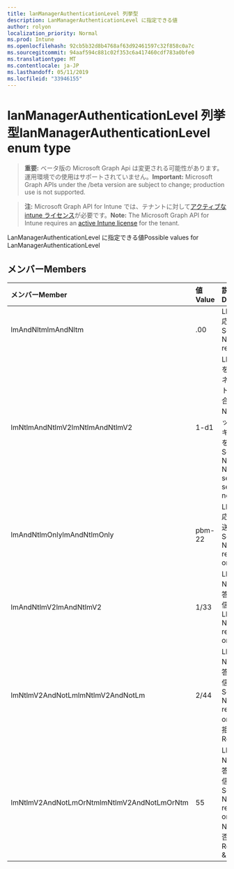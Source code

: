 ```yaml
---
title: lanManagerAuthenticationLevel 列挙型
description: LanManagerAuthenticationLevel に指定できる値
author: rolyon
localization_priority: Normal
ms.prod: Intune
ms.openlocfilehash: 92cb5b32d8b4768af63d92461597c32f858c0a7c
ms.sourcegitcommit: 94aaf594c881c02f353c6a417460cdf783a0bfe0
ms.translationtype: MT
ms.contentlocale: ja-JP
ms.lasthandoff: 05/11/2019
ms.locfileid: "33946155"
---
```

# <a name="lanmanagerauthenticationlevel-enum-type"></a><span data-ttu-id="25a7f-103">lanManagerAuthenticationLevel 列挙型</span><span class="sxs-lookup"><span data-stu-id="25a7f-103">lanManagerAuthenticationLevel enum type</span></span>

> <span data-ttu-id="25a7f-104">**重要:** ベータ版の Microsoft Graph Api は変更される可能性があります。運用環境での使用はサポートされていません。</span><span class="sxs-lookup"><span data-stu-id="25a7f-104">**Important:** Microsoft Graph APIs under the /beta version are subject to change; production use is not supported.</span></span>

> <span data-ttu-id="25a7f-105">**注:** Microsoft Graph API for Intune では、テナントに対して[アクティブな intune ライセンス](https://go.microsoft.com/fwlink/?linkid=839381)が必要です。</span><span class="sxs-lookup"><span data-stu-id="25a7f-105">**Note:** The Microsoft Graph API for Intune requires an [active Intune license](https://go.microsoft.com/fwlink/?linkid=839381) for the tenant.</span></span>

<span data-ttu-id="25a7f-106">LanManagerAuthenticationLevel に指定できる値</span><span class="sxs-lookup"><span data-stu-id="25a7f-106">Possible values for LanManagerAuthenticationLevel</span></span>

## <a name="members"></a><span data-ttu-id="25a7f-107">メンバー</span><span class="sxs-lookup"><span data-stu-id="25a7f-107">Members</span></span>
|<span data-ttu-id="25a7f-108">メンバー</span><span class="sxs-lookup"><span data-stu-id="25a7f-108">Member</span></span>|<span data-ttu-id="25a7f-109">値</span><span class="sxs-lookup"><span data-stu-id="25a7f-109">Value</span></span>|<span data-ttu-id="25a7f-110">説明</span><span class="sxs-lookup"><span data-stu-id="25a7f-110">Description</span></span>|
|:---|:---|:---|
|<span data-ttu-id="25a7f-111">lmAndNltm</span><span class="sxs-lookup"><span data-stu-id="25a7f-111">lmAndNltm</span></span>|<span data-ttu-id="25a7f-112">.0</span><span class="sxs-lookup"><span data-stu-id="25a7f-112">0</span></span>|<span data-ttu-id="25a7f-113">LM & NTLM 応答の送信</span><span class="sxs-lookup"><span data-stu-id="25a7f-113">Send LM & NTLM responses</span></span>|
|<span data-ttu-id="25a7f-114">lmNtlmAndNtlmV2</span><span class="sxs-lookup"><span data-stu-id="25a7f-114">lmNtlmAndNtlmV2</span></span>|<span data-ttu-id="25a7f-115">1-d</span><span class="sxs-lookup"><span data-stu-id="25a7f-115">1</span></span>|<span data-ttu-id="25a7f-116">LM & NTLM を送信する-ネゴシエートされる場合は NTLMv2 セッションセキュリティを使用する</span><span class="sxs-lookup"><span data-stu-id="25a7f-116">Send LM & NTLM-use NTLMv2 session security if negotiated</span></span>|
|<span data-ttu-id="25a7f-117">lmAndNtlmOnly</span><span class="sxs-lookup"><span data-stu-id="25a7f-117">lmAndNtlmOnly</span></span>|<span data-ttu-id="25a7f-118">pbm-2</span><span class="sxs-lookup"><span data-stu-id="25a7f-118">2</span></span>|<span data-ttu-id="25a7f-119">LM & NTLM 応答のみを送信する</span><span class="sxs-lookup"><span data-stu-id="25a7f-119">Send LM & NTLM responses only</span></span>|
|<span data-ttu-id="25a7f-120">lmAndNtlmV2</span><span class="sxs-lookup"><span data-stu-id="25a7f-120">lmAndNtlmV2</span></span>|<span data-ttu-id="25a7f-121">1/3</span><span class="sxs-lookup"><span data-stu-id="25a7f-121">3</span></span>|<span data-ttu-id="25a7f-122">LM & NTLMv2 応答のみを送信する</span><span class="sxs-lookup"><span data-stu-id="25a7f-122">Send LM & NTLMv2 responses only</span></span>|
|<span data-ttu-id="25a7f-123">lmNtlmV2AndNotLm</span><span class="sxs-lookup"><span data-stu-id="25a7f-123">lmNtlmV2AndNotLm</span></span>|<span data-ttu-id="25a7f-124">2/4</span><span class="sxs-lookup"><span data-stu-id="25a7f-124">4</span></span>|<span data-ttu-id="25a7f-125">LM & NTLMv2 応答のみを送信します。</span><span class="sxs-lookup"><span data-stu-id="25a7f-125">Send LM & NTLMv2 responses only.</span></span> <span data-ttu-id="25a7f-126">LM を拒否する</span><span class="sxs-lookup"><span data-stu-id="25a7f-126">Refuse LM</span></span>|
|<span data-ttu-id="25a7f-127">lmNtlmV2AndNotLmOrNtm</span><span class="sxs-lookup"><span data-stu-id="25a7f-127">lmNtlmV2AndNotLmOrNtm</span></span>|<span data-ttu-id="25a7f-128">5</span><span class="sxs-lookup"><span data-stu-id="25a7f-128">5</span></span>|<span data-ttu-id="25a7f-129">LM & NTLMv2 応答のみを送信します。</span><span class="sxs-lookup"><span data-stu-id="25a7f-129">Send LM & NTLMv2 responses only.</span></span> <span data-ttu-id="25a7f-130">LM & NTLM を拒否する</span><span class="sxs-lookup"><span data-stu-id="25a7f-130">Refuse LM & NTLM</span></span>|




